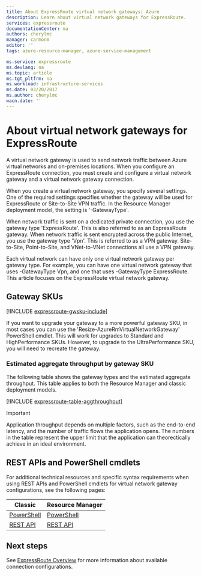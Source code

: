 ```yaml
---
title: About ExpressRoute virtual network gateways| Azure
description: Learn about virtual network gateways for ExpressRoute.
services: expressroute
documentationCenter: na
authors: cherylmc
manager: carmonm
editor: ''
tags: azure-resource-manager, azure-service-management

ms.service: expressroute
ms.devlang: na
ms.topic: article
ms.tgt_pltfrm: na
ms.workload: infrastructure-services
ms.date: 03/20/2017
ms.author: cherylmc
wacn.date: ''
---
```


# About virtual network gateways for ExpressRoute

A virtual network gateway is used to send network traffic between Azure virtual networks and on-premises locations. When you configure an ExpressRoute connection, you must create and configure a virtual network gateway and a virtual network gateway connection.

When you create a virtual network gateway, you specify several settings. One of the required settings specifies whether the gateway will be used for ExpressRoute or Site-to-Site VPN traffic. In the Resource Manager deployment model, the setting is '-GatewayType'.

When network traffic is sent on a dedicated private connection, you use the gateway type 'ExpressRoute'. This is also referred to as an ExpressRoute gateway. When network traffic is sent encrypted across the public Internet, you use the gateway type 'Vpn'. This is referred to as a VPN gateway. Site-to-Site, Point-to-Site, and VNet-to-VNet connections all use a VPN gateway. 

Each virtual network can have only one virtual network gateway per gateway type. For example, you can have one virtual network gateway that uses -GatewayType Vpn, and one that uses -GatewayType ExpressRoute. This article focuses on the ExpressRoute virtual network gateway.

## <a name="gwsku"></a>Gateway SKUs

[!INCLUDE [expressroute-gwsku-include](../../includes/expressroute-gwsku-include.md)]

If you want to upgrade your gateway to a more powerful gateway SKU, in most cases you can use the 'Resize-AzureRmVirtualNetworkGateway' PowerShell cmdlet. This will work for upgrades to Standard and HighPerformance SKUs. However, to upgrade to the UltraPerformance SKU, you will need to recreate the gateway.

###  <a name="aggthroughput"></a>Estimated aggregate throughput by gateway SKU

The following table shows the gateway types and the estimated aggregate throughput. This table applies to both the Resource Manager and classic deployment models.

[!INCLUDE [expressroute-table-aggthroughput](../../includes/expressroute-table-aggtput-include.md)] 

> [!IMPORTANT]
> Application throughput depends on multiple factors, such as the end-to-end latency, and the number of traffic flows the application opens. The numbers in the table represent the upper limit that the application can theorectically achieve in an ideal environment. 
> 
>

## <a name="resources"></a>REST APIs and PowerShell cmdlets

For additional technical resources and specific syntax requirements when using REST APIs and PowerShell cmdlets for virtual network gateway configurations, see the following pages:

|**Classic** | **Resource Manager**|
|-----|----|
|[PowerShell](https://msdn.microsoft.com/library/mt270335.aspx)|[PowerShell](https://msdn.microsoft.com/zh-cn/library/mt163510.aspx)|
|[REST API](https://msdn.microsoft.com/library/jj154113.aspx)|[REST API](https://msdn.microsoft.com/zh-cn/library/mt163859.aspx)|

## Next steps

See [ExpressRoute Overview](./expressroute-introduction.md) for more information about available connection configurations.